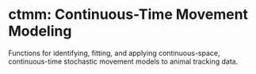 # ctmm: Continuous-Time Movement Modeling

Functions for identifying, fitting, and applying continuous-space, continuous-time stochastic movement models to animal tracking data.
